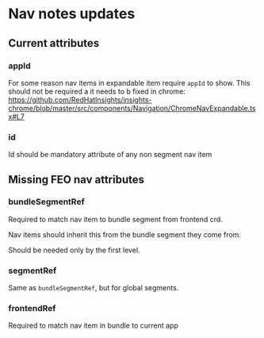 # Nav notes updates

## Current attributes

### appId

For some reason nav items in expandable item require `appId` to show. This should not be required a it needs to b fixed in chrome: https://github.com/RedHatInsights/insights-chrome/blob/master/src/components/Navigation/ChromeNavExpandable.tsx#L7

### id

Id should be mandatory attribute of any non segment nav item


## Missing FEO nav attributes

### bundleSegmentRef

Required to match nav item to bundle segment from frontend crd.

Nav items should inherit this from the bundle segment they come from.

Should be needed only by the first level.

### segmentRef

Same as `bundleSegmentRef`, but for global segments.

### frontendRef

Required to match nav item in bundle to current app
